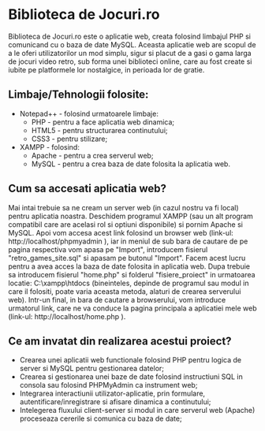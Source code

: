 # Biblioteca de Jocuri.ro

Biblioteca de Jocuri.ro este o aplicatie web, creata folosind limbajul PHP si comunicand cu o baza de date MySQL. Aceasta aplicatie web are scopul de a le oferi utilizatorilor un mod simplu, sigur si placut de a gasi o gama larga de jocuri video retro, sub forma unei biblioteci online, care au fost create si iubite pe platformele lor nostalgice, in perioada lor de gratie. 

## Limbaje/Tehnologii folosite:

- Notepad++ - folosind urmatoarele limbaje:
    * PHP - pentru a face aplicatia web dinamica;
    * HTML5 - pentru structurarea continutului;
    * CSS3 - pentru stilizare;
- XAMPP - folosind:
    * Apache - pentru a crea serverul web;
	* MySQL - pentru a crea baza de date folosita la aplicatia web.
	
## Cum sa accesati aplicatia web?

Mai intai trebuie sa ne cream un server web (in cazul nostru va fi local) pentru aplicatia noastra. Deschidem programul XAMPP (sau un alt program compatibil care are acelasi rol si optiuni disponibile) si pornim Apache si MySQL.
Apoi vom accesa acest link folosind un browser web (link-ul: http://localhost/phpmyadmin ), iar in meniul de sub bara de cautare de pe pagina respectiva vom apasa pe "Import", introducem fisierul "retro_games_site.sql" si apasam pe butonul "Import". Facem acest lucru pentru a avea acces la baza de date folosita in aplicatia web.
Dupa trebuie sa introducem fisierul "home.php" si folderul "fisiere_proiect" in urmatoarea locatie: C:\xampp\htdocs (bineinteles, depinde de programul sau modul in care il folositi, poate varia aceasta metoda, alaturi de crearea serverului web).
Intr-un final, in bara de cautare a browserului, vom introduce urmatorul link, care ne va conduce la pagina principala a aplicatiei mele web (link-ul: http://localhost/home.php ).


## Ce am invatat din realizarea acestui proiect?

- Crearea unei aplicatii web functionale folosind PHP pentru logica de server si MySQL pentru gestionarea datelor;
- Crearea si gestionarea unei baze de date folosind instructiuni SQL in consola sau folosind PHPMyAdmin ca instrument web;
- Integrarea interactiunii utilizator-aplicatie, prin formulare, autentificare/inregistrare si afisare dinamica a continutului;
- Intelegerea fluxului client-server si modul in care serverul web (Apache) proceseaza cererile si comunica cu baza de date;
